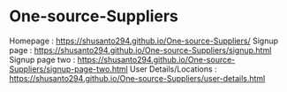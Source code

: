 # One-source-Suppliers

Homepage : https://shusanto294.github.io/One-source-Suppliers/
Signup page : https://shusanto294.github.io/One-source-Suppliers/signup.html
Signup page two : https://shusanto294.github.io/One-source-Suppliers/signup-page-two.html
User Details/Locations : https://shusanto294.github.io/One-source-Suppliers/user-details.html

